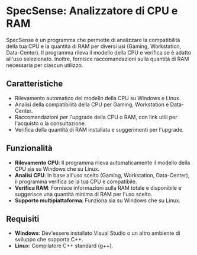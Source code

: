 # SpecSense: Analizzatore di CPU e RAM

SpecSense è un programma che permette di analizzare la compatibilità della tua CPU e la quantità di RAM per diversi usi (Gaming, Workstation, Data-Center). Il programma rileva il modello della CPU e verifica se è adatto all'uso selezionato. Inoltre, fornisce raccomandazioni sulla quantità di RAM necessaria per ciascun utilizzo.

## Caratteristiche

- Rilevamento automatico del modello della CPU su Windows e Linux.
- Analisi della compatibilità della CPU per Gaming, Workstation e Data-Center.
- Raccomandazioni per l'upgrade della CPU o RAM, con link utili per l'acquisto o la consultazione.
- Verifica della quantità di RAM installata e suggerimenti per l'upgrade.

## Funzionalità

- **Rilevamento CPU**: Il programma rileva automaticamente il modello della CPU sia su Windows che su Linux.
- **Analisi CPU**: In base all'uso scelto (Gaming, Workstation, Data-Center), il programma verifica se la tua CPU è compatibile.
- **Verifica RAM**: Fornisce informazioni sulla RAM totale e disponibile e suggerisce una quantità minima di RAM per l'uso scelto.
- **Supporto multipiattaforma**: Funziona sia su Windows che su Linux.

## Requisiti

- **Windows**: Dev'essere installato Visual Studio o un altro ambiente di sviluppo che supporta C++.
- **Linux**: Compilatore C++ standard (g++).
